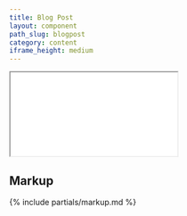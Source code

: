 ```yaml
---
title: Blog Post
layout: component
path_slug: blogpost
category: content
iframe_height: medium
---
```


<iframe {% if page.iframe_height %}class="h-{{ page.iframe_height }}"{% endif %} src="{{ site.baseurl }}/component/{{ page.path_slug }}/example.html"></iframe>

## Markup

{% include partials/markup.md %}
